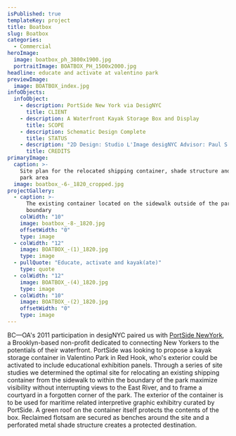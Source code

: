 ```yaml
---
isPublished: true
templateKey: project
title: Boatbox
slug: Boatbox
categories:
  - Commercial
heroImage:
  image: boatbox_ph_3800x1900.jpg
  portraitImage: BOATBOX_PH_1500x2000.jpg
headline: educate and activate at valentino park
previewImage:
  image: BOATBOX_index.jpg
infoObjects:
  infoObject:
    - description: PortSide New York via DesigNYC
      title: CLIENT
    - description: A Waterfront Kayak Storage Box and Display
      title: SCOPE
    - description: Schematic Design Complete
      title: STATUS
    - description: "2D Design: Studio L'Image desigNYC Advisor: Paul S. Alter"
      title: CREDITS
primaryImage:
  caption: >-
    Site plan for the relocated shipping container, shade structure and framed
    park area
  image: boatbox_-6-_1820_cropped.jpg
projectGallery:
  - caption: >-
      The existing container located on the sidewalk outside of the park
      boundary
    colWidth: "10"
    image: boatbox_-8-_1820.jpg
    offsetWidth: "0"
    type: image
  - colWidth: "12"
    image: BOATBOX_-(1)_1820.jpg
    type: image
  - pullQuote: "Educate, activate and kayak(ate)"
    type: quote
  - colWidth: "12"
    image: BOATBOX_-(4)_1820.jpg
    type: image
  - colWidth: "10"
    image: BOATBOX_-(2)_1820.jpg
    offsetWidth: "0"
    type: image
---
```


BC—OA's 2011 participation in desigNYC paired us with [PortSide NewYork](http://portsidenewyork.org/), a Brooklyn-based non-profit dedicated to connecting New Yorkers to the potentials of their waterfront. PortSide was looking to propose a kayak storage container in Valentino Park in Red Hook, who's exterior could be activated to include educational exhibition panels. Through a series of site studies we determined the optimal site for relocating an existing shipping container from the sidewalk to within the boundary of the park maximize visibility without interrupting views to the East River, and to frame a courtyard in a forgotten corner of the park. The exterior of the container is to be used for maritime related interpretive graphic exhibitry curated by PortSide. A green roof on the container itself protects the contents of the box. Reclaimed flotsam are secured as benches around the site and a perforated metal shade structure creates a protected destination.
